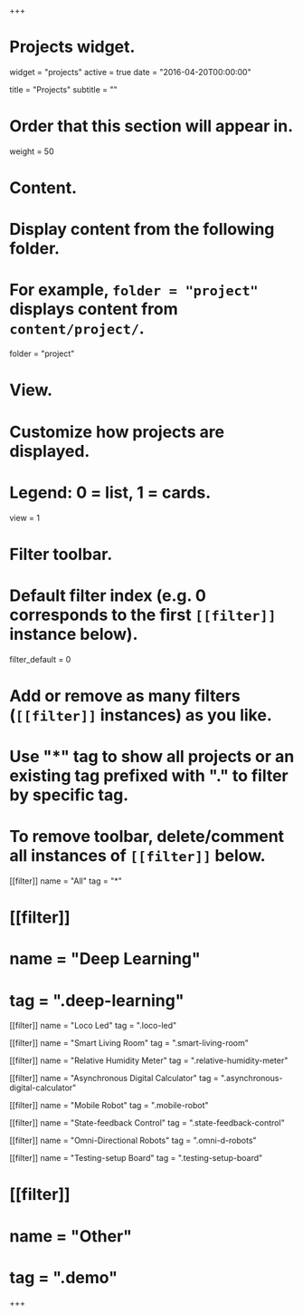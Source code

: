 +++
# Projects widget.
widget = "projects"
active = true
date = "2016-04-20T00:00:00"

title = "Projects"
subtitle = ""

# Order that this section will appear in.
weight = 50

# Content.
# Display content from the following folder.
# For example, `folder = "project"` displays content from `content/project/`.
folder = "project"

# View.
# Customize how projects are displayed.
# Legend: 0 = list, 1 = cards.
view = 1

# Filter toolbar.

# Default filter index (e.g. 0 corresponds to the first `[[filter]]` instance below).
filter_default = 0

# Add or remove as many filters (`[[filter]]` instances) as you like.
# Use "*" tag to show all projects or an existing tag prefixed with "." to filter by specific tag.
# To remove toolbar, delete/comment all instances of `[[filter]]` below.
 [[filter]]
  name = "All"
  tag = "*"

# [[filter]]
#  name = "Deep Learning"
#  tag = ".deep-learning"
  
 [[filter]]
  name = "Loco Led"
  tag = ".loco-led"
  
 [[filter]]
  name = "Smart Living Room"
  tag = ".smart-living-room"
 
 [[filter]]
  name = "Relative Humidity Meter"
  tag = ".relative-humidity-meter"

 [[filter]]
  name = "Asynchronous Digital Calculator"
  tag = ".asynchronous-digital-calculator"
 
 [[filter]]
  name = "Mobile Robot"
  tag = ".mobile-robot"
  
 [[filter]]
  name = "State-feedback Control"
  tag = ".state-feedback-control"
  
 [[filter]]
  name = "Omni-Directional Robots"
  tag = ".omni-d-robots"
  
  [[filter]]
  name = "Testing-setup Board"
  tag = ".testing-setup-board"
  
# [[filter]]
#  name = "Other"
#  tag = ".demo"

+++
